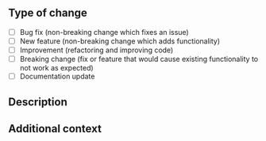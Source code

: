 ## Type of change
<!-- Please select the desired item checkbox and change it from `[ ]` to `[x]` and then delete the irrelevant options. -->
- [ ] Bug fix (non-breaking change which fixes an issue)
- [ ] New feature (non-breaking change which adds functionality)
- [ ] Improvement (refactoring and improving code)
- [ ] Breaking change (fix or feature that would cause existing functionality to not work as expected)
- [ ] Documentation update

## Description
<!--
  Please include a summary of the change and which issue is fixed. 
  Please also include relevant motivation and context. 
  List any dependencies that are required for this change.
-->

## Additional context
<!-- e.g. Fixes #(issue) -->
